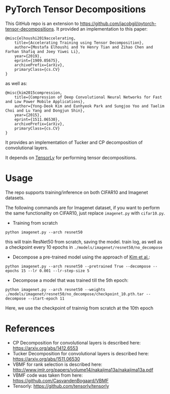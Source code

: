 # PyTorch Tensor Decompositions

This GitHub repo is an extension to https://github.com/jacobgil/pytorch-tensor-decompositions.
It provided an implementation to this paper:
```
@misc{elhoushi2019accelerating,
    title={Accelerating Training using Tensor Decomposition},
    author={Mostafa Elhoushi and Ye Henry Tian and Zihao Chen and Farhan Shafiq and Joey Yiwei Li},
    year={2019},
    eprint={1909.05675},
    archivePrefix={arXiv},
    primaryClass={cs.CV}
}
```

as well as:
```
@misc{kim2015compression,
    title={Compression of Deep Convolutional Neural Networks for Fast and Low Power Mobile Applications},
    author={Yong-Deok Kim and Eunhyeok Park and Sungjoo Yoo and Taelim Choi and Lu Yang and Dongjun Shin},
    year={2015},
    eprint={1511.06530},
    archivePrefix={arXiv},
    primaryClass={cs.CV}
}
```

It provides an implementation of Tucker and CP decomposition of convolutional layers.

It depends on [TensorLy](https://github.com/tensorly/tensorly) for performing tensor decompositions.

# Usage

The repo supports training/inference on both CIFAR10 and Imagenet datasets.

The following commands are for Imagenet dataset, if you want to perform the same functionality on CIFAR10, just replace `imagenet.py` with `cifar10.py`.

- Training from scratch
```
python imagenet.py --arch resnet50
```

this will train ResNet50 from scratch, saving the model. train log, as well as a checkpoint every 10 epochs in `./models/imagenet/resnet50/no_decompose`

- Decompose a pre-trained model using the approach of [Kim et al.](https://arxiv.org/abs/1511.06530):
```
python imagenet.py --arch resnet50 --pretrained True --decompose --epochs 15 --lr 0.001 --lr-step-size 5
```

- Decompose a model that was trained till the 5th epoch:
```
python imagenet.py --arch resnet50 --weights ./models/imagenet/resnet50/no_decompose/checkpoint_10.pth.tar --decompose --start-epoch 11
```
Here, we use the checkpoint of trainnig from scratch at the 10th epoch

# References

- CP Decomposition for convolutional layers is described here: https://arxiv.org/abs/1412.6553
- Tucker Decomposition for convolutional layers is described here: https://arxiv.org/abs/1511.06530
- VBMF for rank selection is described here: http://www.jmlr.org/papers/volume14/nakajima13a/nakajima13a.pdf
- VBMF code was taken from here: https://github.com/CasvandenBogaard/VBMF
- Tensorly: https://github.com/tensorly/tensorly
